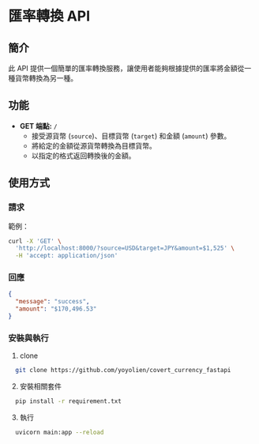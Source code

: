 # 匯率轉換 API

## 簡介

此 API 提供一個簡單的匯率轉換服務，讓使用者能夠根據提供的匯率將金額從一種貨幣轉換為另一種。

## 功能

- **GET 端點:** `/`
    - 接受源貨幣 (`source`)、目標貨幣 (`target`) 和金額 (`amount`) 參數。
    - 將給定的金額從源貨幣轉換為目標貨幣。
    - 以指定的格式返回轉換後的金額。

## 使用方式

### 請求

範例：

```bash
curl -X 'GET' \
  'http://localhost:8000/?source=USD&target=JPY&amount=$1,525' \
  -H 'accept: application/json'
```

### 回應

```json
{
  "message": "success",
  "amount": "$170,496.53"
}
```

### 安裝與執行

1. clone

```bash
  git clone https://github.com/yoyolien/covert_currency_fastapi
```

2. 安裝相關套件

```bash
  pip install -r requirement.txt
```

3. 執行

```bash
  uvicorn main:app --reload
```



